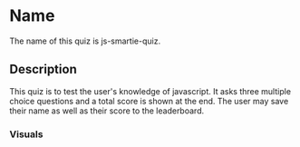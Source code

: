 # Name
The name of this quiz is js-smartie-quiz. 

## Description
This quiz is to test the user's knowledge of javascript. It asks three multiple choice questions and a total score is shown at the end. The user may save their name as well as their score to the leaderboard. 

### Visuals

